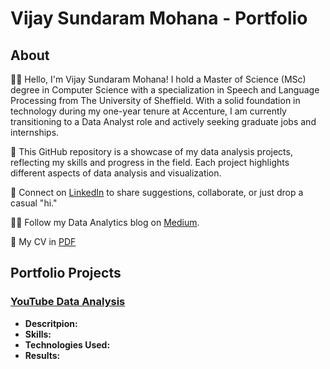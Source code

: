 # Vijay Sundaram Mohana - Portfolio

## About

👋🏽 Hello, I'm Vijay Sundaram Mohana! I hold a Master of Science (MSc) degree in Computer Science with a specialization in Speech and Language Processing from The University of Sheffield. With a solid foundation in technology during my one-year tenure at Accenture, I am currently transitioning to a Data Analyst role and actively seeking graduate jobs and internships.

🚀 This GitHub repository is a showcase of my data analysis projects, reflecting my skills and progress in the field. Each project highlights different aspects of data analysis and visualization. 

🔗 Connect on [LinkedIn](https://www.linkedin.com/in/vijay-sundaram/) to share suggestions, collaborate, or just drop a casual "hi."

✍🏽 Follow my Data Analytics blog on [Medium](https://medium.com/@vijay_sundaram).

📄 My CV in [PDF](url)

## Portfolio Projects

### [YouTube Data Analysis](https://github.com/v1jaysundaram/my-portfolio/tree/main/YouTube%20Data%20Analysis)

- **Descritpion:**
- **Skills:**
- **Technologies Used:**
- **Results:**

